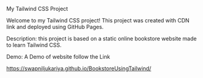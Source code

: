 My Tailwind CSS Project

Welcome to my Tailwind CSS project! This project was created with CDN link and deployed using GitHub Pages.



Description:
this project is based on a static online bookstore website made to learn Tailwind CSS.

Demo:
A Demo of website follow the Link

https://swapniljukariya.github.io/BookstoreUsingTailwind/
